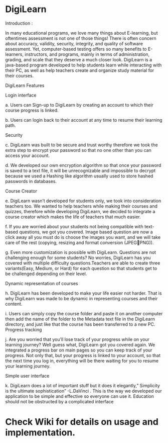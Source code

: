 # DigiLearn

Introduction :

In many educational programs, we love many things about E-learning, but oftentimes assessment is not one of those things! There is often concern about accuracy, validity, security, integrity, and quality of software assessment. Yet, computer-based testing offers so many benefits to E-learners, instructors, and programs, mainly in terms of administration, grading, and scale that they deserve a much closer look.
DigiLearn is a java-based program developed to help students learn while interacting with their PC, as well as help teachers create and organize study material for their courses.

DigiLearn Features

Login interface

a.	Users can Sign-up to DigiLearn by creating an account to which their course progress is linked.

b.	Users can login back to their account at any time to resume their learning path.

Security

c.	DigiLearn was built to be secure and trust worthy therefore we took the extra step to encrypt your password so that no one other than you can access your account.

d.	We developed our own encryption algorithm so that once your password is saved to a text file, it will be unrecognizable and impossible to decrypt because we used a Hashing like algorithm usually used to store hashed passwords in databases.

Course Creator 

e.	DigiLearn wasn’t developed for students only, we took into consideration teachers too. We wanted to help teachers while making their courses and quizzes, therefore while developing DigiLearn, we decided to integrate a course creator which makes the life of teachers that much easier.

f.	If you are worried about your students not being compatible with text-based questions, we got you covered. Image based question are now a click away all you must do is choose the images you want, and we will take care of the rest (copying, resizing and format conversion (JPEGPNG)).

g.	Even more customization is possible with DigiLearn. Questions are not challenging enough for some students? No worries, DigiLearn has you covered with multiple difficulty questions.Teachers are able to create three variants(Easy, Medium, or Hard) for each question so that students get to be challenged depending on their level.

Dynamic representation of courses

h.	DigiLearn has been developed to make your life easier not harder. That is why DigiLearn was made to be dynamic in representing courses and their content.

i.	Users can simply copy the course folder and paste it on another computer then add the name of the folder to the Metadata text file in the DigiLearn directory, and just like that the course has been transferred to a new PC. 
Progress tracking 

j.	Are you worried that you’ll lose track of your progress while on your learning journey? Well guess what, DigiLearn got you covered again. We integrated a progress bar on main pages so you can keep track of your progress. Not only that, but your progress is linked to your account, so that the next time you log in, everything will be there waiting for you to resume your learning journey.

Simple user interface 

k.	DigiLearn does a lot of important stuff but it does it elegantly,” Simplicity is the ultimate sophistication” -L.DaVinci . This is the way we developed our application to be simple and effective so everyone can use it. Education should not be obstructed by a complicated interface

# Check Wiki for details on usage and implementation.
